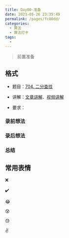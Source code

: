 ```yaml
---
title: Day00-准备
date: 2023-05-26 23:35:49
permalink: /pages/fc80dd/
categories:
  - 算法
  - 算法打卡
tags:
  - 
---
```


> 前置准备

<!-- more -->

## 格式

+ 题目：[704. 二分查找]()

+ 讲解：[文章讲解]()、[视频讲解]()

+ 要求：



### 录前想法

### 录后想法

### 总结



## 常用表情

:x:

:heavy_check_mark:

:joy:

:cold_sweat:

:sweat:

:v: